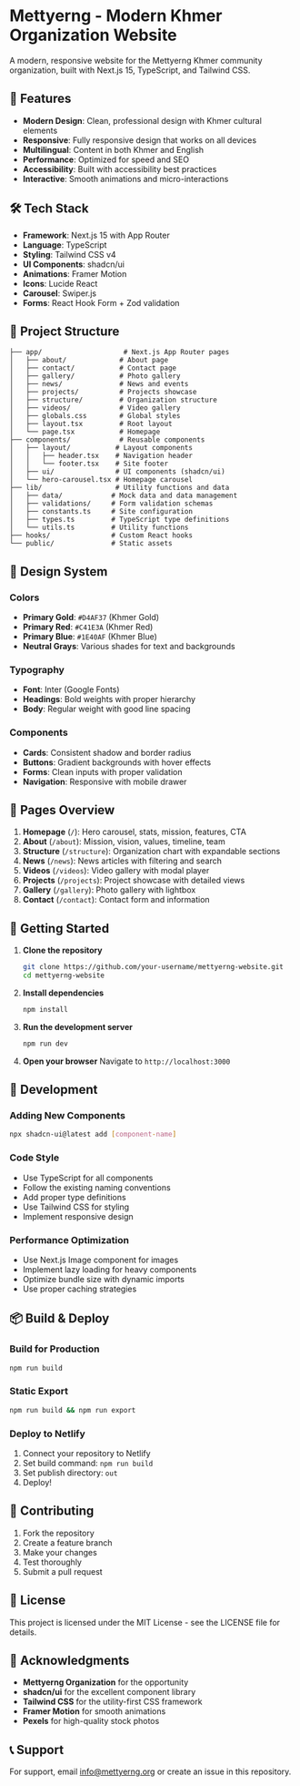 # Mettyerng - Modern Khmer Organization Website

A modern, responsive website for the Mettyerng Khmer community organization, built with Next.js 15, TypeScript, and Tailwind CSS.

## 🌟 Features

- **Modern Design**: Clean, professional design with Khmer cultural elements
- **Responsive**: Fully responsive design that works on all devices
- **Multilingual**: Content in both Khmer and English
- **Performance**: Optimized for speed and SEO
- **Accessibility**: Built with accessibility best practices
- **Interactive**: Smooth animations and micro-interactions

## 🛠️ Tech Stack

- **Framework**: Next.js 15 with App Router
- **Language**: TypeScript
- **Styling**: Tailwind CSS v4
- **UI Components**: shadcn/ui
- **Animations**: Framer Motion
- **Icons**: Lucide React
- **Carousel**: Swiper.js
- **Forms**: React Hook Form + Zod validation

## 📁 Project Structure

```
├── app/                    # Next.js App Router pages
│   ├── about/             # About page
│   ├── contact/           # Contact page
│   ├── gallery/           # Photo gallery
│   ├── news/              # News and events
│   ├── projects/          # Projects showcase
│   ├── structure/         # Organization structure
│   ├── videos/            # Video gallery
│   ├── globals.css        # Global styles
│   ├── layout.tsx         # Root layout
│   └── page.tsx           # Homepage
├── components/            # Reusable components
│   ├── layout/           # Layout components
│   │   ├── header.tsx    # Navigation header
│   │   └── footer.tsx    # Site footer
│   ├── ui/               # UI components (shadcn/ui)
│   └── hero-carousel.tsx # Homepage carousel
├── lib/                  # Utility functions and data
│   ├── data/            # Mock data and data management
│   ├── validations/     # Form validation schemas
│   ├── constants.ts     # Site configuration
│   ├── types.ts         # TypeScript type definitions
│   └── utils.ts         # Utility functions
├── hooks/               # Custom React hooks
└── public/              # Static assets
```

## 🎨 Design System

### Colors
- **Primary Gold**: `#D4AF37` (Khmer Gold)
- **Primary Red**: `#C41E3A` (Khmer Red)
- **Primary Blue**: `#1E40AF` (Khmer Blue)
- **Neutral Grays**: Various shades for text and backgrounds

### Typography
- **Font**: Inter (Google Fonts)
- **Headings**: Bold weights with proper hierarchy
- **Body**: Regular weight with good line spacing

### Components
- **Cards**: Consistent shadow and border radius
- **Buttons**: Gradient backgrounds with hover effects
- **Forms**: Clean inputs with proper validation
- **Navigation**: Responsive with mobile drawer

## 📱 Pages Overview

1. **Homepage** (`/`): Hero carousel, stats, mission, features, CTA
2. **About** (`/about`): Mission, vision, values, timeline, team
3. **Structure** (`/structure`): Organization chart with expandable sections
4. **News** (`/news`): News articles with filtering and search
5. **Videos** (`/videos`): Video gallery with modal player
6. **Projects** (`/projects`): Project showcase with detailed views
7. **Gallery** (`/gallery`): Photo gallery with lightbox
8. **Contact** (`/contact`): Contact form and information

## 🚀 Getting Started

1. **Clone the repository**
   ```bash
   git clone https://github.com/your-username/mettyerng-website.git
   cd mettyerng-website
   ```

2. **Install dependencies**
   ```bash
   npm install
   ```

3. **Run the development server**
   ```bash
   npm run dev
   ```

4. **Open your browser**
   Navigate to `http://localhost:3000`

## 🔧 Development

### Adding New Components
```bash
npx shadcn-ui@latest add [component-name]
```

### Code Style
- Use TypeScript for all components
- Follow the existing naming conventions
- Add proper type definitions
- Use Tailwind CSS for styling
- Implement responsive design

### Performance Optimization
- Use Next.js Image component for images
- Implement lazy loading for heavy components
- Optimize bundle size with dynamic imports
- Use proper caching strategies

## 📦 Build & Deploy

### Build for Production
```bash
npm run build
```

### Static Export
```bash
npm run build && npm run export
```

### Deploy to Netlify
1. Connect your repository to Netlify
2. Set build command: `npm run build`
3. Set publish directory: `out`
4. Deploy!

## 🤝 Contributing

1. Fork the repository
2. Create a feature branch
3. Make your changes
4. Test thoroughly
5. Submit a pull request

## 📄 License

This project is licensed under the MIT License - see the LICENSE file for details.

## 🙏 Acknowledgments

- **Mettyerng Organization** for the opportunity
- **shadcn/ui** for the excellent component library
- **Tailwind CSS** for the utility-first CSS framework
- **Framer Motion** for smooth animations
- **Pexels** for high-quality stock photos

## 📞 Support

For support, email info@mettyerng.org or create an issue in this repository.